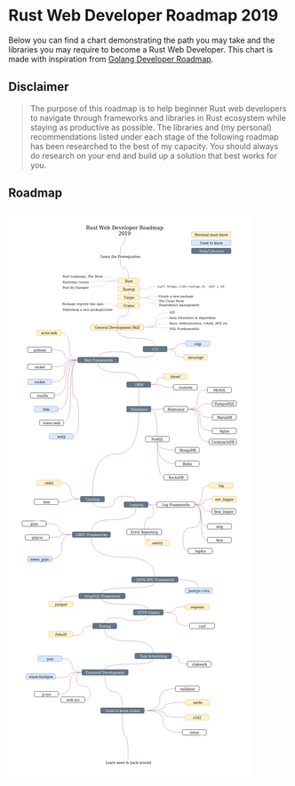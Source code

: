 # Rust Web Developer Roadmap 2019

Below you can find a chart demonstrating the path you may take and the libraries you may require to become a Rust Web Developer. This chart is made with inspiration from [Golang Developer Roadmap](https://github.com/Alikhll/golang-developer-roadmap/).

## Disclaimer

> The purpose of this roadmap is to help beginner Rust web developers to navigate through frameworks and libraries in Rust ecosystem while staying as productive as possible. The libraries and (my personal) recommendations listed under each stage of the following roadmap has been researched to the best of my capacity. You should always do research on your end and build up a solution that best works for you.

## Roadmap

![Roadmap](./rust-web-developer-roadmap.png)